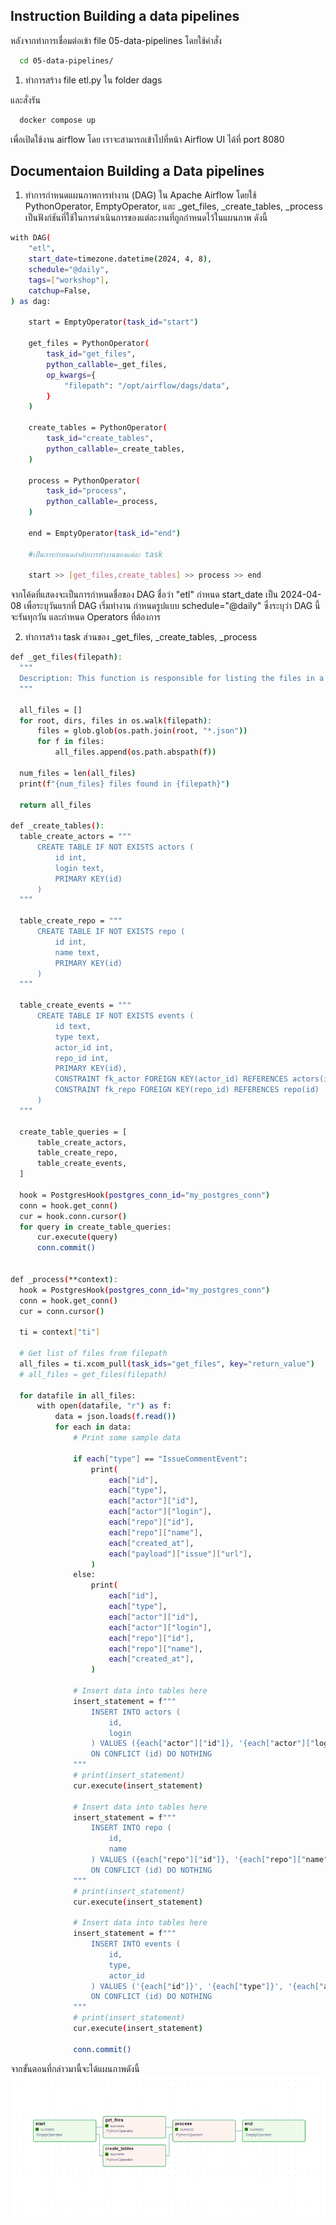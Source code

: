   ## Instruction Building a data pipelines

 หลังจากทำการเชื่อมต่อเข้า file  05-data-pipelines โดยใช้คำสั่ง
```sh
  cd 05-data-pipelines/
```
  1. ทำการสร้าง file etl.py ใน folder dags 

  และสั่งรัน 
```sh
  docker compose up
```
  เพื่อเปิดใช้งาน airflow โดย เราจะสามารถเข้าไปที่หน้า Airflow UI ได้ที่ port 8080

  ## Documentaion Building a Data pipelines
  1. ทำการกำหนดแผนภาพการทำงาน (DAG) ใน Apache Airflow โดยใช้ PythonOperator, EmptyOperator, และ _get_files, _create_tables, _process เป็นฟังก์ชันที่ใช้ในการดำเนินการของแต่ละงานที่ถูกกำหนดไว้ในแผนภาพ ดังนี้

```sh
with DAG(
    "etl",
    start_date=timezone.datetime(2024, 4, 8),
    schedule="@daily",
    tags=["workshop"],
    catchup=False,
) as dag:

    start = EmptyOperator(task_id="start")

    get_files = PythonOperator(
        task_id="get_files",
        python_callable=_get_files,
        op_kwargs={
            "filepath": "/opt/airflow/dags/data",
        }
    )

    create_tables = PythonOperator(
        task_id="create_tables",
        python_callable=_create_tables,
    )
    
    process = PythonOperator(
        task_id="process",
        python_callable=_process,
    )

    end = EmptyOperator(task_id="end")

    #เป็นการกำหนดลำดับการทำงานของแต่ละ task

    start >> [get_files,create_tables] >> process >> end    
```

  จากโค้ดที่แสดงจะเป็นการกำหนดชื่อของ DAG ชื่อว่า "etl" 
  กำหนด start_date เป็น 2024-04-08 เพื่อระบุวันแรกที่ DAG เริ่มทำงาน 
  กำหนดรูปแบบ schedule="@daily" ซึ่งระบุว่า DAG นี้จะรันทุกวัน
  และกำหนด Operators ที่ต้องการ 

  2. ทำการสร้าง task ส่วนของ _get_files, _create_tables, _process

  ```sh
  def _get_files(filepath):
    """
    Description: This function is responsible for listing the files in a directory
    """

    all_files = []
    for root, dirs, files in os.walk(filepath):
        files = glob.glob(os.path.join(root, "*.json"))
        for f in files:
            all_files.append(os.path.abspath(f))

    num_files = len(all_files)
    print(f"{num_files} files found in {filepath}")

    return all_files

def _create_tables():
    table_create_actors = """
        CREATE TABLE IF NOT EXISTS actors (
            id int,
            login text,
            PRIMARY KEY(id)
        )
    """

    table_create_repo = """
        CREATE TABLE IF NOT EXISTS repo (
            id int,
            name text,
            PRIMARY KEY(id)
        )
    """

    table_create_events = """
        CREATE TABLE IF NOT EXISTS events (
            id text,
            type text,
            actor_id int,
            repo_id int,
            PRIMARY KEY(id),
            CONSTRAINT fk_actor FOREIGN KEY(actor_id) REFERENCES actors(id),
            CONSTRAINT fk_repo FOREIGN KEY(repo_id) REFERENCES repo(id)
        )
    """

    create_table_queries = [
        table_create_actors,
	    table_create_repo,
        table_create_events,
    ]
    
    hook = PostgresHook(postgres_conn_id="my_postgres_conn")
    conn = hook.get_conn()
    cur = hook.conn.cursor() 
    for query in create_table_queries:
        cur.execute(query)
        conn.commit()
    

def _process(**context):
    hook = PostgresHook(postgres_conn_id="my_postgres_conn")
    conn = hook.get_conn()
    cur = conn.cursor()

    ti = context["ti"]

    # Get list of files from filepath
    all_files = ti.xcom_pull(task_ids="get_files", key="return_value")
    # all_files = get_files(filepath)

    for datafile in all_files:
        with open(datafile, "r") as f:
            data = json.loads(f.read())
            for each in data:
                # Print some sample data
                
                if each["type"] == "IssueCommentEvent":
                    print(
                        each["id"], 
                        each["type"],
                        each["actor"]["id"],
                        each["actor"]["login"],
                        each["repo"]["id"],
                        each["repo"]["name"],
                        each["created_at"],
                        each["payload"]["issue"]["url"],
                    )
                else:
                    print(
                        each["id"], 
                        each["type"],
                        each["actor"]["id"],
                        each["actor"]["login"],
                        each["repo"]["id"],
                        each["repo"]["name"],
                        each["created_at"],
                    )

                # Insert data into tables here
                insert_statement = f"""
                    INSERT INTO actors (
                        id,
                        login
                    ) VALUES ({each["actor"]["id"]}, '{each["actor"]["login"]}')
                    ON CONFLICT (id) DO NOTHING
                """
                # print(insert_statement)
                cur.execute(insert_statement)

                # Insert data into tables here
                insert_statement = f"""
                    INSERT INTO repo (
                        id,
                        name
                    ) VALUES ({each["repo"]["id"]}, '{each["repo"]["name"]}')
                    ON CONFLICT (id) DO NOTHING
                """
                # print(insert_statement)
                cur.execute(insert_statement)

                # Insert data into tables here
                insert_statement = f"""
                    INSERT INTO events (
                        id,
                        type,
                        actor_id
                    ) VALUES ('{each["id"]}', '{each["type"]}', '{each["actor"]["id"]}')
                    ON CONFLICT (id) DO NOTHING
                """
                # print(insert_statement)
                cur.execute(insert_statement)

                conn.commit()
  ```
จากขั้นตอนที่กล่าวมานี้จะได้แผนภาพดังนี้
![alt text](image/img2.png)



